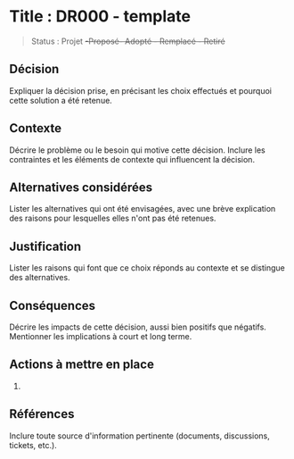 # Title : DR000 - template

> Status : Projet ~~-Proposé- Adopté - Remplacé - Retiré~~

## Décision

Expliquer la décision prise, en précisant les choix effectués et pourquoi cette solution a été retenue.

## Contexte

Décrire le problème ou le besoin qui motive cette décision. Inclure les contraintes et les éléments de contexte qui influencent la décision.

## Alternatives considérées

Lister les alternatives qui ont été envisagées, avec une brève explication des raisons pour lesquelles elles n'ont pas été retenues.

## Justification

Lister les raisons qui font que ce choix réponds au contexte et se distingue des alternatives.

## Conséquences

Décrire les impacts de cette décision, aussi bien positifs que négatifs. Mentionner les implications à court et long terme.

## Actions à mettre en place

1.

## Références

Inclure toute source d'information pertinente (documents, discussions, tickets, etc.).
